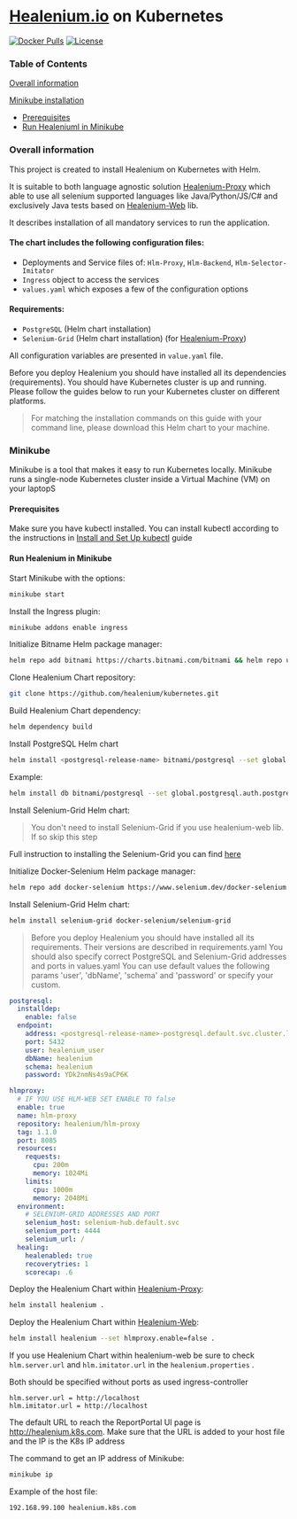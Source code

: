 # [Healenium.io](http://Healenium.io) on Kubernetes


[![Docker Pulls](https://img.shields.io/docker/pulls/healenium/hlm-backend.svg?maxAge=25920)](https://hub.docker.com/u/healenium)
[![License](https://img.shields.io/badge/license-Apache-brightgreen.svg)](https://www.apache.org/licenses/LICENSE-2.0)

### Table of Contents

[Overall information](#overall-information)

[Minikube installation](#minikube)
* [Prerequisites](#prerequisites)
* [Run Healeniuml in Minikube](#run-healenium-in-minikube)

### Overall information

This project is created to install Healenium on Kubernetes with Helm.

It is suitable to both language agnostic solution [Healenium-Proxy](https://github.com/healenium/healenium) which able to use all selenium supported languages like Java/Python/JS/C# and exclusively Java tests based on [Healenium-Web](https://github.com/healenium/healenium-web) lib.

It describes installation of all mandatory services to run the application.


#### The chart includes the following configuration files:

-  Deployments and Service files of: `Hlm-Proxy`, `Hlm-Backend`, `Hlm-Selector-Imitator`
- `Ingress` object to access the services
- `values.yaml` which exposes a few of the configuration options

#### Requirements:
- `PostgreSQL` (Helm chart installation)
- `Selenium-Grid` (Helm chart installation) (for [Healenium-Proxy](https://github.com/healenium/healenium))

All configuration variables are presented in `value.yaml` file.

Before you deploy Healenium you should have installed all its dependencies (requirements).
You should have Kubernetes cluster is up and running. Please follow the guides below to run your Kubernetes cluster on different platforms.

> For matching the installation commands on this guide with your command line, please download this Helm chart to your machine.

### Minikube

Minikube is a tool that makes it easy to run Kubernetes locally. Minikube runs a single-node Kubernetes cluster inside a Virtual Machine (VM) on your laptopS

#### Prerequisites

Make sure you have kubectl installed. You can install kubectl according to the instructions in [Install and Set Up kubectl](https://kubernetes.io/docs/tasks/tools/install-kubectl/#install-kubectl-on-linux) guide

#### Run Healenium in Minikube

Start Minikube with the options:
```sh
minikube start
```

Install the Ingress plugin:
```sh
minikube addons enable ingress
```

Initialize Bitname Helm package manager:
```sh
helm repo add bitnami https://charts.bitnami.com/bitnami && helm repo update
```
Clone Healenium Chart repository:
```sh
git clone https://github.com/healenium/kubernetes.git
```

Build Healenium Chart dependency:
```sh
helm dependency build
```

Install PostgreSQL Helm chart
```sh
helm install <postgresql-release-name> bitnami/postgresql --set global.postgresql.auth.postgresPassword=<admin-password>,global.postgresql.auth.username=<healenium-user-name>,global.postgresql.auth.password=<healenium-user-password>,global.postgresql.auth.database=<healenium-database> -f ./postgresql/values.yaml
```
Example:
```sh
helm install db bitnami/postgresql --set global.postgresql.auth.postgresPassword=admin,global.postgresql.auth.username=healenium_user,global.postgresql.auth.password=YDk2nmNs4s9aCP6K,global.postgresql.auth.database=healenium -f ./postgresql/values.yaml
```
Install Selenium-Grid Helm chart:
>You don't need to install Selenium-Grid if you use healenium-web lib. If so skip this step

Full instruction to installing the Selenium-Grid you can find [here](https://github.com/SeleniumHQ/docker-selenium/tree/trunk/charts/selenium-grid)  

Initialize Docker-Selenium Helm package manager:
```sh
helm repo add docker-selenium https://www.selenium.dev/docker-selenium && helm repo update
```

Install Selenium-Grid Helm chart: 
```sh
helm install selenium-grid docker-selenium/selenium-grid
```
> Before you deploy Healenium you should have installed all its requirements. Their versions are described in requirements.yaml
> You should also specify correct PostgreSQL and Selenium-Grid addresses and ports in values.yaml
> You can use default values the following params 'user', 'dbName', 'schema' and 'password' or specify your custom.

```yaml
postgresql:
  installdep:
    enable: false
  endpoint:
    address: <postgresql-release-name>-postgresql.default.svc.cluster.local
    port: 5432
    user: healenium_user
    dbName: healenium
    schema: healenium
    password: YDk2nmNs4s9aCP6K

hlmproxy:
  # IF YOU USE HLM-WEB SET ENABLE TO false
  enable: true
  name: hlm-proxy
  repository: healenium/hlm-proxy
  tag: 1.1.0
  port: 8085
  resources:
    requests:
      cpu: 200m
      memory: 1024Mi
    limits:
      cpu: 1000m
      memory: 2048Mi
  environment:
    # SELENIUM-GRID ADDRESSES AND PORT
    selenium_host: selenium-hub.default.svc
    selenium_port: 4444
    selenium_url: /
  healing:
    healenabled: true
    recoverytries: 1
    scorecap: .6
```

Deploy the Healenium Chart within [Healenium-Proxy](https://github.com/healenium/healenium):
```sh
helm install healenium .
```

Deploy the Healenium Chart within [Healenium-Web](https://github.com/healenium/healenium-web):
```sh
helm install healenium --set hlmproxy.enable=false .
```

If you use Healenium Chart within healenium-web be sure to check `hlm.server.url` and `hlm.imitator.url` in the `healenium.properties` . 

Both should be specified without ports as used ingress-controller
```properties
hlm.server.url = http://localhost
hlm.imitator.url = http://localhost
```

The default URL to reach the ReportPortal UI page is http://healenium.k8s.com.
Make sure that the URL is added to your host file and the IP is the K8s IP address

The command to get an IP address of Minikube:
```sh
minikube ip
```
Example of the host file:
```sh
192.168.99.100 healenium.k8s.com
```


 
